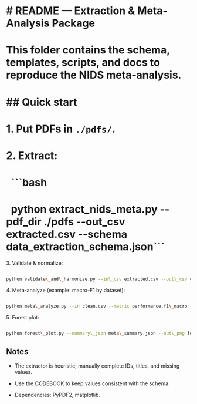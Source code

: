 # \# README — Extraction \& Meta-Analysis Package

# 

# This folder contains the schema, templates, scripts, and docs to reproduce the NIDS meta-analysis.

# 

# \## Quick start

# 1\. Put PDFs in `./pdfs/`.

# 2\. Extract:

# &nbsp;  ```bash

# &nbsp;  python extract\_nids\_meta.py --pdf\_dir ./pdfs --out\_csv extracted.csv --schema data\_extraction\_schema.json```

3\. Validate \& normalize:

```bash

python validate\_and\_harmonize.py --in\_csv extracted.csv --out\_csv clean.csv --out\_jsonl clean.jsonl

```

4\. Meta-analyze (example: macro-F1 by dataset):

```bash 

python meta\_analyze.py --in clean.csv --metric performance.f1\_macro --group datasets --out meta\_summary.csv --json\_out meta\_summary.json

```

5\. Forest plot:

```bash

python forest\_plot.py --summary\_json meta\_summary.json --out\_png forest.png

```



## Notes



* The extractor is heuristic; manually complete IDs, titles, and missing values.



* Use the CODEBOOK to keep values consistent with the schema.



* Dependencies: PyPDF2, matplotlib.



